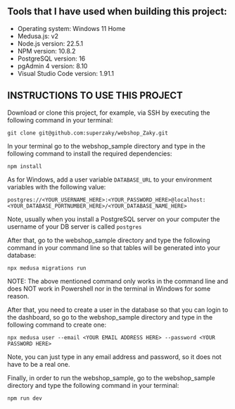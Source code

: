 ## Tools that I have used when building this project:
- Operating system: Windows 11 Home 
- Medusa.js: v2
- Node.js version: 22.5.1
- NPM version: 10.8.2
- PostgreSQL version: 16
- pgAdmin 4 version: 8.10
- Visual Studio Code version: 1.91.1

## INSTRUCTIONS TO USE THIS PROJECT
Download or clone this project, for example, via SSH by executing the following command in your terminal:

`git clone git@github.com:superzaky/webshop_Zaky.git`

In your terminal go to the webshop_sample directory and type in the following command to install the required dependencies:

`npm install`

As for Windows, add a user variable `DATABASE_URL` to your environment variables with the following value:

`postgres://<YOUR_USERNAME_HERE>:<YOUR_PASSWORD_HERE>@localhost:<YOUR_DATABASE_PORTNUMBER_HERE>/<YOUR_DATABASE_NAME_HERE>`

Note, usually when you install a PostgreSQL server on your computer the username of your DB server is called `postgres` 

After that, go to the webshop_sample directory and type the following command in your command line so that tables will be generated into your database:

`npx medusa migrations run`

NOTE: The above mentioned command only works in the command line and does NOT work in Powershell nor in the terminal in Windows for some reason.

After that, you need to create a user in the database so that you can login to the dashboard, so go to the webshop_sample directory and type in the following command to create one:

`npx medusa user --email <YOUR EMAIL ADDRESS HERE> --password <YOUR PASSWORD HERE>`

Note, you can just type in any email address and password, so it does not have to be a real one.

Finally, in order to run the webshop_sample, go to the webshop_sample directory and type the following command in your terminal:

`npm run dev`
